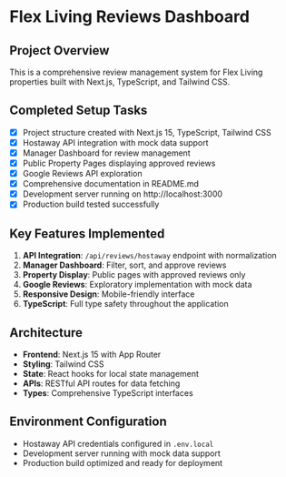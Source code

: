 <!-- Use this file to provide workspace-specific custom instructions to Copilot. For more details, visit https://code.visualstudio.com/docs/copilot/copilot-customization#_use-a-githubcopilotinstructionsmd-file -->
# Flex Living Reviews Dashboard

## Project Overview
This is a comprehensive review management system for Flex Living properties built with Next.js, TypeScript, and Tailwind CSS.

## Completed Setup Tasks
- [x] Project structure created with Next.js 15, TypeScript, Tailwind CSS
- [x] Hostaway API integration with mock data support
- [x] Manager Dashboard for review management
- [x] Public Property Pages displaying approved reviews
- [x] Google Reviews API exploration
- [x] Comprehensive documentation in README.md
- [x] Development server running on http://localhost:3000
- [x] Production build tested successfully

## Key Features Implemented
1. **API Integration**: `/api/reviews/hostaway` endpoint with normalization
2. **Manager Dashboard**: Filter, sort, and approve reviews
3. **Property Display**: Public pages with approved reviews only
4. **Google Reviews**: Exploratory implementation with mock data
5. **Responsive Design**: Mobile-friendly interface
6. **TypeScript**: Full type safety throughout the application

## Architecture
- **Frontend**: Next.js 15 with App Router
- **Styling**: Tailwind CSS
- **State**: React hooks for local state management
- **APIs**: RESTful API routes for data fetching
- **Types**: Comprehensive TypeScript interfaces

## Environment Configuration
- Hostaway API credentials configured in `.env.local`
- Development server running with mock data support
- Production build optimized and ready for deployment

